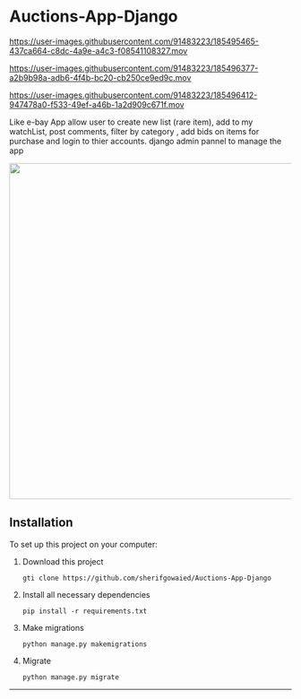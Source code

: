 # Auctions-App-Django




https://user-images.githubusercontent.com/91483223/185495465-437ca664-c8dc-4a9e-a4c3-f08541108327.mov




https://user-images.githubusercontent.com/91483223/185496377-a2b9b98a-adb6-4f4b-bc20-cb250ce9ed9c.mov



https://user-images.githubusercontent.com/91483223/185496412-947478a0-f533-49ef-a46b-1a2d909c671f.mov




Like e-bay App allow user to create new list (rare item), add to my watchList, post comments, filter by category , add bids on items for purchase and login to thier accounts. django admin pannel to manage the app

<img src="blob:https://imgur.com/552c37d5-86a2-43c4-b5f7-155460213c34" width="600px"/>



## Installation
To set up this project on your computer:
1. Download this project
    ```
    gti clone https://github.com/sherifgowaied/Auctions-App-Django
    ```
2. Install all necessary dependencies
    ```
    pip install -r requirements.txt
    ```
3. Make migrations
    ```
    python manage.py makemigrations
    ```
4. Migrate
    ```
    python manage.py migrate
    ```

---
